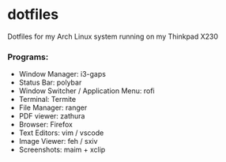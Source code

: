 # dotfiles

Dotfiles for my Arch Linux system running on my Thinkpad X230

### Programs:
  - Window Manager: i3-gaps
  - Status Bar: polybar
  - Window Switcher / Application Menu: rofi
  - Terminal: Termite
  - File Manager: ranger
  - PDF viewer: zathura
  - Browser: Firefox
  - Text Editors: vim / vscode
  - Image Viewer: feh / sxiv
  - Screenshots: maim + xclip
